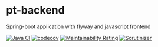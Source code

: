 # pt-backend
Spring-boot application with flyway and javascript frontend

[![Java CI](https://github.com/javadev/pt-backend/actions/workflows/maven.yml/badge.svg)](https://github.com/javadev/pt-backend/actions/workflows/maven.yml)
[![codecov](https://codecov.io/gh/javadev/pt-backend/graph/badge.svg?token=1ni9PWHFgL)](https://codecov.io/gh/javadev/pt-backend)
[![Maintainability Rating](https://sonarcloud.io/api/project_badges/measure?project=javadev_pt-backend&metric=sqale_rating)](https://sonarcloud.io/summary/overall?id=javadev_pt-backend)
[![Scrutinizer](https://img.shields.io/scrutinizer/g/javadev/pt-backend.svg)](https://scrutinizer-ci.com/g/javadev/pt-backend/)
